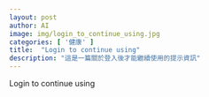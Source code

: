 ```yaml
---
layout: post
author: AI
image: img/login_to_continue_using.jpg
categories: [ '健康' ]
title:  "Login to continue using"
description: "這是一篇關於登入後才能繼續使用的提示資訊"
---
```

Login to continue using